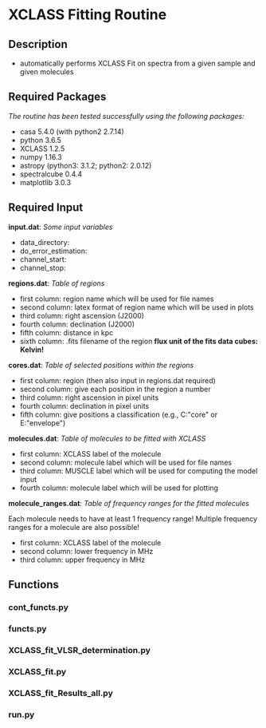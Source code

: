# XCLASS Fitting Routine

## Description
- automatically performs XCLASS Fit on spectra from a given sample and given molecules


## Required Packages
*The routine has been tested successfully using the following packages:*

- casa 5.4.0 (with python2 2.7.14)
- python 3.6.5
- XCLASS 1.2.5
- numpy 1.16.3
- astropy (python3: 3.1.2; python2: 2.0.12)
- spectralcube 0.4.4
- matplotlib 3.0.3


## Required Input
**input.dat**:
*Some input variables*
- data_directory: 
- do_error_estimation:
- channel_start:
- channel_stop:

**regions.dat**:
*Table of regions*
- first column: region name which will be used for file names
- second column: latex format of region name which will be used in plots
- third column: right ascension (J2000)
- fourth column: declination (J2000)
- fifth column: distance in kpc
- sixth column: .fits filename of the region
    **flux unit of the fits data cubes: Kelvin!**

**cores.dat**:
*Table of selected positions within the regions*
- first column: region (then also input in regions.dat required)
- second column: give each position in the region a number
- third column: right ascension in pixel units
- fourth column: declination in pixel units
- fifth column: give positions a classification (e.g., C:"core" or E:"envelope")

**molecules.dat**:
*Table of molecules to be fitted with XCLASS*
- first column: XCLASS label of the molecule
- second column: molecule label which will be used for file names
- third column: MUSCLE label which will be used for computing the model input
- fourth column: molecule label which will be used for plotting

**molecule_ranges.dat**:
*Table of frequency ranges for the fitted molecules*

Each molecule needs to have at least 1 frequency range!
Multiple frequency ranges for a molecule are also possible!

- first column: XCLASS label of the molecule
- second column: lower frequency in MHz
- third column: upper frequency in MHz

## Functions

### cont_functs.py

### functs.py

### XCLASS_fit_VLSR_determination.py

### XCLASS_fit.py

### XCLASS_fit_Results_all.py

### run.py

